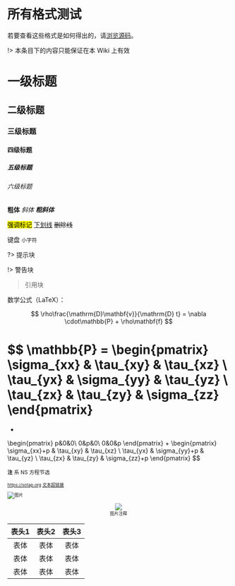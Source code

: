 # 所有格式测试

若要查看这些格式是如何得出的，请[浏览源码](https://github.com/sotapmc/SotapWiki/blob/master/others/formats.md)。

!> 本条目下的内容只能保证在本 Wiki 上有效

# 一级标题
## 二级标题
### 三级标题
#### 四级标题
##### 五级标题
###### 六级标题

**粗体** *斜体* ***粗斜体***

<mark>强调标记</mark> <u>下划线</u> ~~删除线~~

<kbd>键盘</kbd> <small>小字符</small>

<!--注释-->

?> 提示块

!> 警告块

> 引用块

数学公式（LaTeX）：

$$ \rho\frac{\mathrm{D}\mathbf{v}}{\mathrm{D} t} = \nabla \cdot\mathbb{P} + \rho\mathbf{f} $$

$$ \mathbb{P} = \begin{pmatrix}
\sigma_{xx} & \tau_{xy} & \tau_{xz} \\
\tau_{yx} & \sigma_{yy} & \tau_{yz} \\
\tau_{zx} & \tau_{zy} & \sigma_{zz}
\end{pmatrix}
=
-
\begin{pmatrix}
p&0&0\\
0&p&0\\
0&0&p
\end{pmatrix}
+ 
\begin{pmatrix}
\sigma_{xx}+p & \tau_{xy} & \tau_{xz} \\
\tau_{yx} & \sigma_{yy}+p & \tau_{yz} \\
\tau_{zx} & \tau_{zy} & \sigma_{zz}+p
\end{pmatrix} $$

<small><b>注</b> 系 NS 方程节选<small>

<https://sotap.org> [文本超链接](#)

![图片](https://mcsunrise.oss-cn-qingdao.aliyuncs.com/sunrise1.png)

<figure style='text-align: center'>
    <img draggable='false' src='https://mcsunrise.oss-cn-qingdao.aliyuncs.com/sunrise1.png'/>
    <figcaption>图片注释</figcaption>
</figure>

| 表头1 | 表头2 | 表头3 |
| :-: | :-: | :-: |
| 表体 | 表体 | 表体 |
| 表体 | 表体 | 表体 |
| 表体 | 表体 | 表体 |
